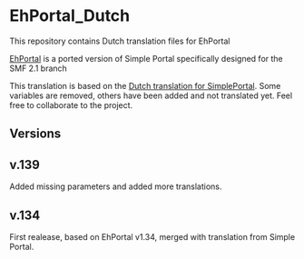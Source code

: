 # EhPortal_Dutch
This repository contains Dutch translation files for EhPortal

[EhPortal](https://web-develop.ca/index.php?action=downloads;area=stable_eh_portal) is a ported version of Simple Portal specifically designed for the SMF 2.1 branch

This translation is based on the [Dutch translation for SimplePortal](https://simpleportal.net/index.php?action=downloads;area=stable_language_packs;file=124). Some variables are removed, others have been added and not translated yet. Feel free to collaborate to the project.

## Versions

## v.139
Added missing parameters and added more translations.

## v.134
First realease, based on EhPortal v1.34, merged with translation from Simple Portal.